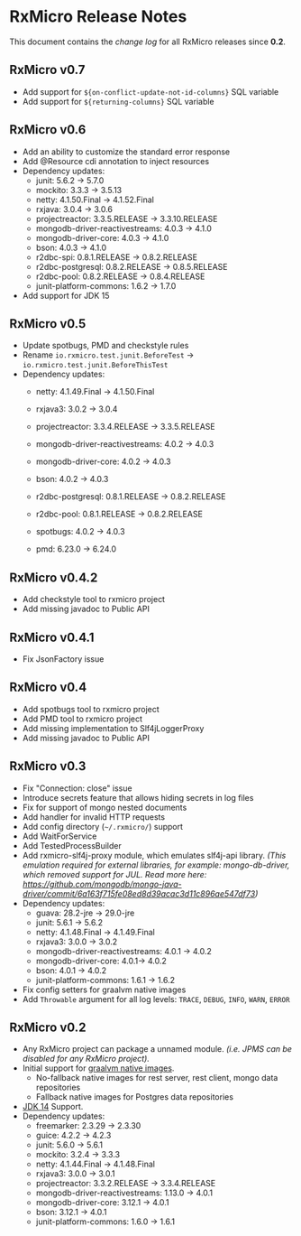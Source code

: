 # RxMicro Release Notes

This document contains the *change log* for all RxMicro releases since **0.2**.

## RxMicro v0.7

* Add support for `${on-conflict-update-not-id-columns}` SQL variable
* Add support for `${returning-columns}` SQL variable

## RxMicro v0.6

* Add an ability to customize the standard error response
* Add @Resource cdi annotation to inject resources  
* Dependency updates:
  * junit: 5.6.2 -> 5.7.0
  * mockito: 3.3.3 -> 3.5.13
  * netty: 4.1.50.Final -> 4.1.52.Final
  * rxjava: 3.0.4 -> 3.0.6
  * projectreactor: 3.3.5.RELEASE -> 3.3.10.RELEASE
  * mongodb-driver-reactivestreams: 4.0.3 -> 4.1.0
  * mongodb-driver-core: 4.0.3 -> 4.1.0
  * bson: 4.0.3 -> 4.1.0
  * r2dbc-spi: 0.8.1.RELEASE -> 0.8.2.RELEASE
  * r2dbc-postgresql: 0.8.2.RELEASE -> 0.8.5.RELEASE
  * r2dbc-pool: 0.8.2.RELEASE -> 0.8.4.RELEASE
  * junit-platform-commons: 1.6.2 -> 1.7.0
* Add support for JDK 15
  
## RxMicro v0.5

* Update spotbugs, PMD and checkstyle rules
* Rename `io.rxmicro.test.junit.BeforeTest` -> `io.rxmicro.test.junit.BeforeThisTest`
* Dependency updates:
  * netty: 4.1.49.Final -> 4.1.50.Final
  * rxjava3: 3.0.2 -> 3.0.4
  * projectreactor: 3.3.4.RELEASE -> 3.3.5.RELEASE
  * mongodb-driver-reactivestreams: 4.0.2 -> 4.0.3
  * mongodb-driver-core: 4.0.2 -> 4.0.3
  * bson: 4.0.2 -> 4.0.3
  * r2dbc-postgresql: 0.8.1.RELEASE -> 0.8.2.RELEASE
  * r2dbc-pool: 0.8.1.RELEASE -> 0.8.2.RELEASE
  
  * spotbugs: 4.0.2 -> 4.0.3
  * pmd: 6.23.0 -> 6.24.0

## RxMicro v0.4.2

* Add checkstyle tool to rxmicro project
* Add missing javadoc to Public API

## RxMicro v0.4.1

* Fix JsonFactory issue

## RxMicro v0.4

* Add spotbugs tool to rxmicro project
* Add PMD tool to rxmicro project
* Add missing implementation to Slf4jLoggerProxy
* Add missing javadoc to Public API
  
## RxMicro v0.3

* Fix "Connection: close" issue
* Introduce secrets feature that allows hiding secrets in log files
* Fix for support of mongo nested documents
* Add handler for invalid HTTP requests
* Add config directory (`~/.rxmicro/`) support
* Add WaitForService
* Add TestedProcessBuilder
* Add rxmicro-slf4j-proxy module, which emulates slf4j-api library.
  *(This emulation required for external libraries, for example: mongo-db-driver, which removed support for JUL.
  Read more here: https://github.com/mongodb/mongo-java-driver/commit/6a163f715fe08ed8d39acac3d11c896ae547df73)*  
* Dependency updates:
  * guava: 28.2-jre -> 29.0-jre  
  * junit: 5.6.1 -> 5.6.2
  * netty: 4.1.48.Final -> 4.1.49.Final
  * rxjava3: 3.0.0 -> 3.0.2
  * mongodb-driver-reactivestreams: 4.0.1 -> 4.0.2
  * mongodb-driver-core: 4.0.1-> 4.0.2
  * bson: 4.0.1 -> 4.0.2
  * junit-platform-commons: 1.6.1 -> 1.6.2
* Fix config setters for graalvm native images
* Add `Throwable` argument for all log levels: `TRACE`, `DEBUG`, `INFO`, `WARN`, `ERROR` 

## RxMicro v0.2

* Any RxMicro project can package a unnamed module. 
*(i.e. JPMS can be disabled for any RxMicro project).*
* Initial support for [graalvm native images](https://www.graalvm.org/docs/reference-manual/native-image/).
  * No-fallback native images for rest server, rest client, mongo data repositories
  * Fallback native images for Postgres data repositories
* [JDK 14](https://openjdk.java.net/projects/jdk/14/) Support.
* Dependency updates:
  * freemarker: 2.3.29 -> 2.3.30
  * guice: 4.2.2 -> 4.2.3
  * junit: 5.6.0 -> 5.6.1
  * mockito: 3.2.4 -> 3.3.3
  * netty: 4.1.44.Final -> 4.1.48.Final
  * rxjava3: 3.0.0 -> 3.0.1
  * projectreactor: 3.3.2.RELEASE -> 3.3.4.RELEASE
  * mongodb-driver-reactivestreams: 1.13.0 -> 4.0.1
  * mongodb-driver-core: 3.12.1 -> 4.0.1
  * bson: 3.12.1 -> 4.0.1
  * junit-platform-commons: 1.6.0 -> 1.6.1
  